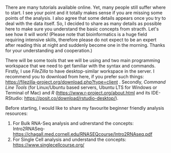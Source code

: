There are many tutorials available online.
Yet, many people still suffer where to start.
I see your point and 
it totally makes sense if you are missing some points of the analysis.
I also agree that some details appears once you try to deal with the data itself.
So, I decided to share as many details as possible here to make sure you understand the basic concepts from stracth.
Let's see how it will work!
(Please note that bioinformatics is a huge field requiring intensive skills, therefore please do not expect to be an expert after reading this at night and suddenly become one in the morning. Thanks for your understanding and cooperation.)


There will be some tools that we will be using and two main programming workspace that we need to get familiar with the syntax and commands.
Firstly, I use *FileZilla* to have desktop-similar workspace in the server. I recommend you to download from here, if you prefer such things: https://filezilla-project.org/download.php?type=client .
Secondly, *Command Line Tools* (for Linux/Ubuntu based servers, Ubuntu LTS for Windows or Terminal of Mac) and *R* (https://www.r-project.org/about.html and its IDE-RStudio: https://posit.co/download/rstudio-desktop/). 

Before starting, I would like to share my favourite beginner friendly analysis resources:
1. For Bulk RNA-Seq analysis and udnerstand the concepts: 
  Intro2RNASeq- https://chagall.med.cornell.edu/RNASEQcourse/Intro2RNAseq.pdf
3. For Single Cell analysis and understand the concepts: 
  https://www.singlecellcourse.org/


